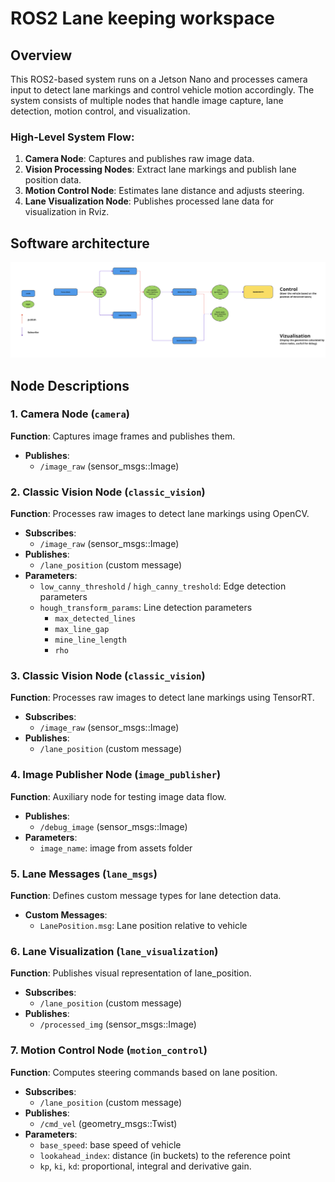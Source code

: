 # ROS2 Lane keeping workspace

## Overview
This ROS2-based system runs on a Jetson Nano and processes camera input to detect lane markings and control vehicle motion accordingly. The system consists of multiple nodes that handle image capture, lane detection, motion control, and visualization.

### High-Level System Flow:
1. **Camera Node**: Captures and publishes raw image data.
2. **Vision Processing Nodes**: Extract lane markings and publish lane position data.
3. **Motion Control Node**: Estimates lane distance and adjusts steering.
4. **Lane Visualization Node**: Publishes processed lane data for visualization in Rviz.

## Software architecture

![System Diagram](../.github/images/software_architecture.png)

## Node Descriptions

### 1. Camera Node (`camera`)
**Function**: Captures image frames and publishes them.
- **Publishes**:
  - `/image_raw` (sensor_msgs::Image)

### 2. Classic Vision Node (`classic_vision`)
**Function**: Processes raw images to detect lane markings using OpenCV.
- **Subscribes**:
  - `/image_raw` (sensor_msgs::Image)
- **Publishes**:
  - `/lane_position` (custom message)
- **Parameters**:
  - `low_canny_threshold` / `high_canny_treshold`: Edge detection parameters
  - `hough_transform_params`: Line detection parameters
	- `max_detected_lines`
	- `max_line_gap`
	- `mine_line_length`
	- `rho`

### 3. Classic Vision Node (`classic_vision`)
**Function**: Processes raw images to detect lane markings using TensorRT.
- **Subscribes**:
  - `/image_raw` (sensor_msgs::Image)
- **Publishes**:
  - `/lane_position` (custom message)

### 4. Image Publisher Node (`image_publisher`)
**Function**: Auxiliary node for testing image data flow.
- **Publishes**:
  - `/debug_image` (sensor_msgs::Image)
- **Parameters**:
  - `image_name`: image from assets folder

### 5. Lane Messages (`lane_msgs`)
**Function**: Defines custom message types for lane detection data.
- **Custom Messages**:
  - `LanePosition.msg`: Lane position relative to vehicle

### 6. Lane Visualization (`lane_visualization`)
**Function**: Publishes visual representation of lane_position.
- **Subscribes**:
  - `/lane_position` (custom message)
- **Publishes**:
  - `/processed_img` (sensor_msgs::Image)

### 7. Motion Control Node (`motion_control`)
**Function**: Computes steering commands based on lane position.
- **Subscribes**:
  - `/lane_position` (custom message)
- **Publishes**:
  - `/cmd_vel` (geometry_msgs::Twist)
- **Parameters**:
  - `base_speed`: base speed of vehicle
  - `lookahead_index`: distance (in buckets) to the reference point
  - `kp`, `ki`, `kd`: proportional, integral and derivative gain.
